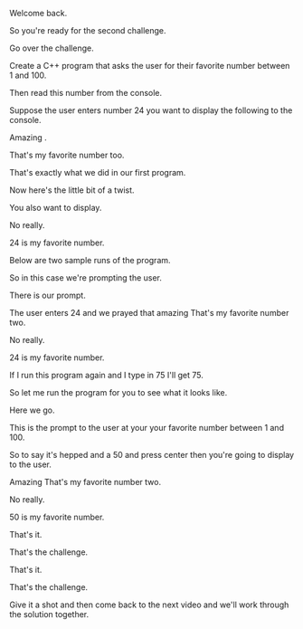 Welcome back.

So you're ready for the second challenge.

Go over the challenge.

Create a C++ program that asks the user for their favorite number between 1 and 100.

Then read this number from the console.

Suppose the user enters number 24 you want to display the following to the console.

Amazing .

That's my favorite number too.

That's exactly what we did in our first program.

Now here's the little bit of a twist.

You also want to display.

No really.

24 is my favorite number.

Below are two sample runs of the program.

So in this case we're prompting the user.

There is our prompt.

The user enters 24 and we prayed that amazing That's my favorite number two.

No really.

24 is my favorite number.

If I run this program again and I type in 75 I'll get 75.

So let me run the program for you to see what it looks like.

Here we go.

This is the prompt to the user at your your favorite number between 1 and 100.

So to say it's hepped and a 50 and press center then you're going to display to the user.

Amazing That's my favorite number two.

No really.

50 is my favorite number.

That's it.

That's the challenge.

That's it.

That's the challenge.

Give it a shot and then come back to the next video and we'll work through the solution together.